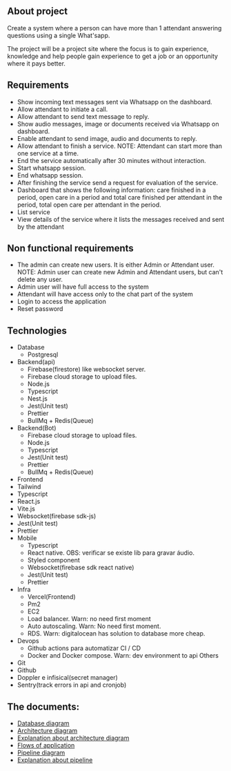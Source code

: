 ## About project 

Create a system where a person can have more than 1 attendant answering questions using a single What'sapp.

The project will be a project site where the focus is to gain experience, knowledge and help people gain experience to get a job or an opportunity where it pays better.

## Requirements

- Show incoming text messages sent via Whatsapp on the dashboard.
- Allow attendant to initiate a call.
- Allow attendant to send text message to reply.
- Show audio messages, image or documents received via Whatsapp on dashboard.
- Enable attendant to send image, audio and documents to reply.
- Allow attendant to finish a service. NOTE: Attendant can start more than one service at a time.
- End the service automatically after 30 minutes without interaction.
- Start whatsapp session.
- End whatsapp session. 
- After finishing the service send a request for evaluation of the service.
- Dashboard that shows the following information: care finished in a period, open care in a period and total care finished per attendant in the period, total open care per attendant in the period.
- List service
- View details of the service where it lists the messages received and sent by the attendant

## Non functional requirements

- The admin can create new users. It is either Admin or Attendant user. NOTE: Admin user can create new Admin and Attendant users, but can't delete any user.
- Admin user will have full access to the system
- Attendant will have access only to the chat part of the system
- Login to access the application
- Reset password

## Technologies

- Database
  - Postgresql
- Backend(api)
  - Firebase(firestore) like websocket server.
  - Firebase cloud storage to upload files.
  - Node.js
  - Typescript
  - Nest.js
  - Jest(Unit test)
  - Prettier
  - BullMq + Redis(Queue)
- Backend(Bot)
  - Firebase cloud storage to upload files.
  - Node.js
  - Typescript
  - Jest(Unit test)
  - Prettier
  - BullMq + Redis(Queue)
 - Frontend
  - Tailwind
  - Typescript
  - React.js
  - Vite.js
  - Websocket(firebase sdk-js)
  - Jest(Unit test)
  - Prettier
- Mobile
  - Typescript
  - React native. OBS: verificar se existe lib para gravar áudio.
  - Styled component
  - Websocket(firebase sdk react native)
  - Jest(Unit test)
  - Prettier
- Infra
  - Vercel(Frontend)
  - Pm2
  - EC2
  - Load balancer. Warn: no need first moment
  - Auto autoscaling. Warn: No need first moment.
  - RDS. Warn: digitalocean has solution to database more cheap.
- Devops
  - Github actions para automatizar CI / CD
  - Docker and Docker compose. Warn: dev environment to api
Others
 - Git
 - Github
 - Doppler e infisical(secret manager)
 - Sentry(track errors in api and cronjob) 

## The documents:

- [Database diagram](./database-diagram.png)
- [Architecture diagram](./architecture.png)
- [Explanation about architecture diagram](./Architecture.md)
- [Flows of application](./flow-pipeline.png)
- [Pipeline diagram](./flow-pipeline.png)
- [Explanation about pipeline](./Pipeline-ci-cd.md)


